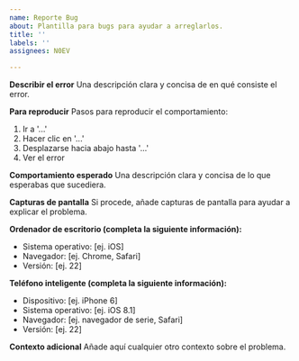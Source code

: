 ```yaml
---
name: Reporte Bug
about: Plantilla para bugs para ayudar a arreglarlos.
title: ''
labels: ''
assignees: N0EV

---
```


**Describir el error**
Una descripción clara y concisa de en qué consiste el error.

**Para reproducir**
Pasos para reproducir el comportamiento:
1. Ir a '...'
2. Hacer clic en '...'
3. Desplazarse hacia abajo hasta '...'
4. Ver el error

**Comportamiento esperado**
Una descripción clara y concisa de lo que esperabas que sucediera.

**Capturas de pantalla**
Si procede, añade capturas de pantalla para ayudar a explicar el problema.

**Ordenador de escritorio (completa la siguiente información):**
- Sistema operativo: [ej. iOS]
- Navegador: [ej. Chrome, Safari]
- Versión: [ej. 22]

**Teléfono inteligente (completa la siguiente información):**
- Dispositivo: [ej. iPhone 6]
- Sistema operativo: [ej. iOS 8.1]
- Navegador: [ej. navegador de serie, Safari]
- Versión: [ej. 22]

**Contexto adicional**
Añade aquí cualquier otro contexto sobre el problema.
